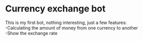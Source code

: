 # Currency exchange bot
This is my first bot, nothing interesting, just a few features:<br>
-Calculating the amount of money from one currency to another<br>
-Show the exchange rate
